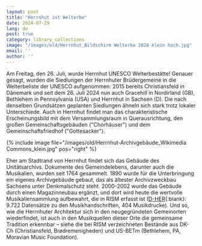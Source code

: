 ```yaml
---
layout: post
title: "Herrnhut ist Welterbe"
date: 2024-07-29
lang: de
post: true
category: library_collections
image: "/images/old/Herrnhut_Bildschirm Welterbe 2024 klein hoch.jpg"
email: ''
author: ''
---
```



Am Freitag, den 26. Juli, wurde Herrnhut UNESCO Welterbestätte! Genauer gesagt, wurden die Siedlungen der Herrnhuter Brüdergemeine in die Welterbeliste der UNESCO aufgenommen: 2015 bereits Christiansfeld in Dänemark und seit dem 26. Juli 2024 nun auch Gracehill in Nordirland (GB), Bethlehem in Pennsylvania (USA) und Herrnhut in Sachsen (D). Die nach denselben Grundsätzen geplanten Siedlungen ähneln sich stark trotz lokaler Unterschiede. Auch in Herrnhut findet man das charakteristische Erscheinungsbild mit dem Versammlungsraum in Querausrichtung, den großen Gemeinschaftsgebäuden ("Chorhäuser") und dem Gemeinschaftsfriedhof ("Gottesacker"). 

{% include image file="/images/old/Herrnhut-Archivgebäude_Wikimedia Commons_klein.jpg" pos="right" %}

Eher am Stadtrand von Herrnhut findet sich das Gebäude des Unitätsarchivs. Dokumente des Gemeindelebens, darunter auch die Musikalien, wurden seit 1764 gesammelt. 1890 wurde für die Unterbringung ein eigenes Archivgebäude gebaut, das als ältester Archivzweckbau Sachsens unter Denkmalschutz steht. 2000-2002 wurde das Gebäude durch einen Magazinneubau ergänzt, und dort wird heute die wertvolle Musikaliensammlung aufbewahrt, die in RISM erfasst ist ([D-HER](https://opac.rism.info/search?View=rism&siglum=D-HER "Opens external link in new window"){:blank}: 9.722 Datensätze zu den Musikhandschriften, 404 Musikdrucke). Und so, wie die Herrnhuter Architektur sich in den neugegründeten Gemeinorten wiederfindet, ist auch in den Musikquellen dieser Orte die gemeinsame Tradition erkennbar – siehe die bei RISM verzeichneten Bestände aus DK-Ch (Christiansfeld, Brødremenigheden) und US-BETm (Bethlehem, PA, Moravian Music Foundation).
